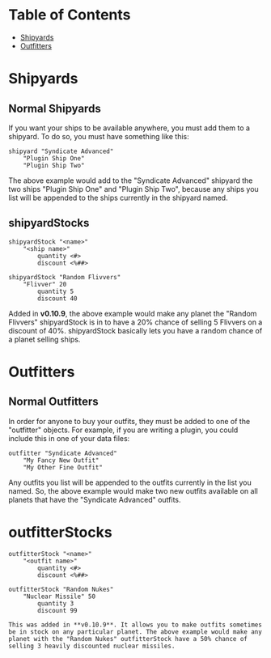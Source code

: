 # Table of Contents

* [Shipyards](#shipyards)
* [Outfitters](#outfitters)

# Shipyards

## Normal Shipyards

If you want your ships to be available anywhere, you must add them to a shipyard. To do so, you must have something like this:

```
shipyard "Syndicate Advanced"
    "Plugin Ship One"
    "Plugin Ship Two"
```

The above example would add to the "Syndicate Advanced" shipyard the two ships "Plugin Ship One" and "Plugin Ship Two", because any ships you list will be appended to the ships currently in the shipyard named.

## shipyardStocks

```
shipyardStock "<name>"
    "<ship name>"
        quantity <#>
        discount <%##>
```
```
shipyardStock "Random Flivvers"
    "Flivver" 20
        quantity 5
        discount 40
```

Added in **v0.10.9**, the above example would make any planet the "Random Flivvers" shipyardStock is in to have a 20% chance of selling 5 Flivvers on a discount of 40%. shipyardStock basically lets you have a random chance of a planet selling ships.

# Outfitters

## Normal Outfitters

In order for anyone to buy your outfits, they must be added to one of the "outfitter" objects. For example, if you are writing a plugin, you could include this in one of your data files:

```
outfitter "Syndicate Advanced"
    "My Fancy New Outfit"
    "My Other Fine Outfit"
```

Any outfits you list will be appended to the outfits currently in the list you named. So, the above example would make two new outfits available on all planets that have the "Syndicate Advanced" outfits.

# outfitterStocks

```
outfitterStock "<name>"
    "<outfit name>"
        quantity <#>
        discount <%##>
```
```
outfitterStock "Random Nukes"
    "Nuclear Missile" 50
        quantity 3
        discount 99

This was added in **v0.10.9**. It allows you to make outfits sometimes be in stock on any particular planet. The above example would make any planet with the "Random Nukes" outfitterStock have a 50% chance of selling 3 heavily discounted nuclear missiles.